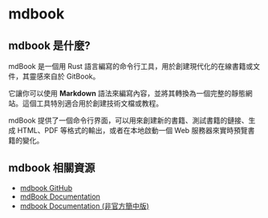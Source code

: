 # mdbook

## mdbook 是什麼?

mdBook 是一個用 Rust 語言編寫的命令行工具，用於創建現代化的在線書籍或文件，其靈感來自於 GitBook。

它讓你可以使用 **Markdown** 語法來編寫內容，並將其轉換為一個完整的靜態網站。這個工具特別適合用於創建技術文檔或教程。

mdBook 提供了一個命令行界面，可以用來創建新的書籍、測試書籍的鏈接、生成 HTML、PDF 等格式的輸出，或者在本地啟動一個 Web 服務器來實時預覽書籍的變化。

## mdbook 相關資源

- [mdbook GitHub](https://github.com/rust-lang/mdBook)
- [mdBook Documentation](https://rust-lang.github.io/mdBook/)
- [mdbook Documentation (非官方簡中版)](https://llever.com/mdBook-zh/)
